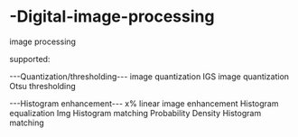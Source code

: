 # -Digital-image-processing
image processing 

supported:

---Quantization/thresholding---
image quantization
IGS image quantization
Otsu thresholding

---Histogram enhancement---
x% linear image enhancement
Histogram equalization
Img Histogram matching 
Probability Density Histogram matching

